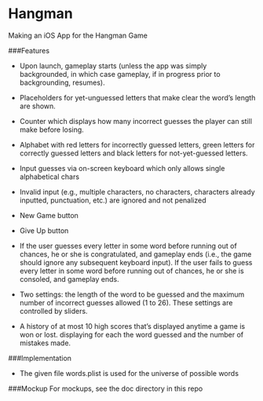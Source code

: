 Hangman
=======
Making an iOS App for the Hangman Game

###Features
*   Upon launch, gameplay starts (unless the app was simply backgrounded, in which case gameplay, if in progress prior to backgrounding, resumes).

*   Placeholders for yet-unguessed letters that make clear the word’s length are shown.

*   Counter which displays how many incorrect guesses the player can still make before losing.

*    Alphabet with red letters for incorrectly guessed letters, green letters for correctly guessed letters and black letters for not-yet-guessed letters.

*    Input guesses via on-screen keyboard which only allows single alphabetical chars

*    Invalid input (e.g., multiple characters, no characters, characters already inputted, punctuation, etc.) are ignored and not penalized

*    New Game button

*   Give Up button

*    If the user guesses every letter in some word before running out of chances, he or she is congratulated, and gameplay ends (i.e., the game should ignore any subsequent keyboard input). If the user fails to guess every letter in some word before running out of chances, he or she is consoled, and gameplay ends. 

*    Two settings: the length of the word to be guessed and the maximum number of incorrect guesses allowed (1 to 26). These settings are controlled by sliders.

*    A history of at most 10 high scores that’s displayed anytime a game is won or lost. displaying for each the word guessed and the number of mistakes made. 


###Implementation
*   The given file words.plist is used for the universe of possible words

###Mockup
For mockups, see the doc directory in this repo



